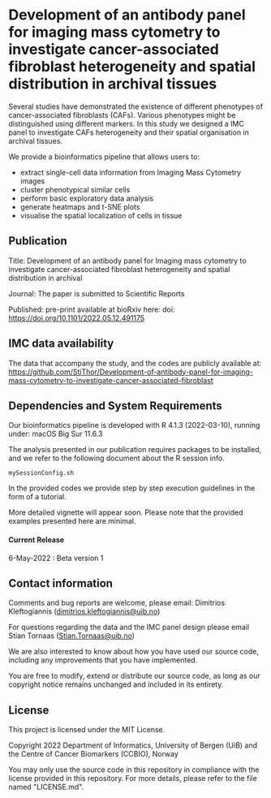 # Development of an antibody panel for imaging mass cytometry to investigate cancer-associated fibroblast heterogeneity and spatial distribution in archival tissues

Several studies have demonstrated the existence of different phenotypes of cancer-associated fibroblasts (CAFs). Various phenotypes might be distinguished using different markers. In this study we designed a IMC panel to investigate CAFs heterogeneity and their spatial organisation in archival tissues.

We provide a bioinformatics pipeline that allows users to:
- extract single-cell data information from Imaging Mass Cytometry images
- cluster phenotypical similar cells
- perform basic exploratory data analysis
- generate heatmaps and t-SNE plots
- visualise the spatial localization of cells in tissue

## Publication

Title: Development of an antibody panel for Imaging mass cytometry to investigate cancer-associated fibroblast heterogeneity and spatial distribution in archival 

Journal: The paper is submitted to Scientific Reports

Published: pre-print available at bioRxiv here: doi: https://doi.org/10.1101/2022.05.12.491175

## IMC data availability

The data that accompany the study, and the codes are publicly available at: https://github.com/StiThor/Development-of-antibody-panel-for-imaging-mass-cytometry-to-investigate-cancer-associated-fibroblast

## Dependencies and System Requirements

Our bioinformatics pipeline is developed with R 4.1.3 (2022-03-10), running under: macOS Big Sur 11.6.3 

The analysis presented in our publication requires packages to be installed, and we refer to the following document about the R session info.

```
mySessionConfig.sh
```

In the provided codes we provide step by step execution guidelines in the form of a tutorial.

More detailed vignette will appear soon. Please note that the provided examples presented here are minimal. 


#### Current Release

6-May-2022 : Beta version 1

## Contact information

Comments and bug reports are welcome, please email: Dimitrios Kleftogiannis (dimitrios.kleftogiannis@uib.no)

For questions regarding the data and the IMC panel design please email Stian Tornaas (Stian.Tornaas@uib.no)

We are also interested to know about how you have used our source code, including any improvements that you have implemented.
 
You are free to modify, extend or distribute our source code, as long as our copyright notice remains unchanged and included in its entirety. 

## License

This project is licensed under the MIT License.

Copyright 2022 Department of Informatics, University of Bergen (UiB) and the Centre of Cancer Biomarkers (CCBIO), Norway

You may only use the source code in this repository in compliance with the license provided in this repository. For more details, please refer to the file named "LICENSE.md".
